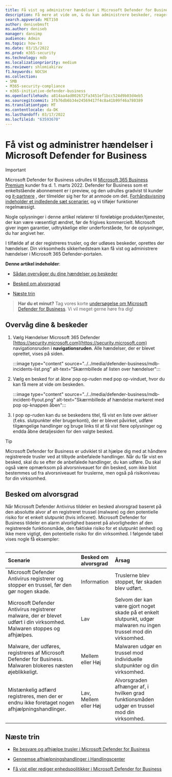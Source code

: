 ```yaml
---
title: Få vist og administrer hændelser i Microsoft Defender for Business
description: Få mere at vide om, & du kan administrere beskeder, reagere på trusler, administrere enheder og gennemse afhjælpningshandlinger
search.appverid: MET150
author: denisebmsft
ms.author: deniseb
manager: dansimp
audience: Admin
ms.topic: how-to
ms.date: 03/15/2022
ms.prod: m365-security
ms.technology: mdb
ms.localizationpriority: medium
ms.reviewer: shlomiakirav
f1.keywords: NOCSH
ms.collection:
- SMB
- M365-security-compliance
- m365-initiative-defender-business
ms.openlocfilehash: a814aa4ad002672fa3451ef1bcc524d9b03d4eb5
ms.sourcegitcommit: 3fb76db6b34e24569417f4c8a41b99f46a780389
ms.translationtype: MT
ms.contentlocale: da-DK
ms.lasthandoff: 03/17/2022
ms.locfileid: "63593670"
---
```

# <a name="view-and-manage-incidents-in-microsoft-defender-for-business"></a>Få vist og administrer hændelser i Microsoft Defender for Business

> [!IMPORTANT]
> Microsoft Defender for Business udrulles til [Microsoft 365 Business Premium](../../business-premium/index.md) kunder fra d. 1. marts 2022. Defender for Business som et enkeltstående abonnement er i preview, og den udrulles gradvist til kunder og [it-partnere](https://aka.ms/mdb-preview) , der tilmelder sig her for at anmode om det. [Forhåndsvisning indeholder et indledende sæt scenarier](mdb-tutorials.md#try-these-preview-scenarios), og vi tilføjer funktioner regelmæssigt.
> 
> Nogle oplysninger i denne artikel relaterer til foreløbige produkter/tjenester, der kan være væsentligt ændret, før de frigives kommercielt. Microsoft giver ingen garantier, udtrykkelige eller underforståede, for de oplysninger, du har angivet her. 

I tilfælde af at der registreres trusler, og der udløses beskeder, oprettes der hændelser. Din virksomheds sikkerhedsteam kan få vist og administrere hændelser i Microsoft 365 Defender-portalen.

**Denne artikel indeholder**:

- [Sådan overvåger du dine hændelser og beskeder](#monitor-your-incidents--alerts)

- [Besked om alvorsgrad](#alert-severity)

- [Næste trin](#next-steps)

>
> **Har du et minut?**
> Tag vores korte <a href="https://microsoft.qualtrics.com/jfe/form/SV_0JPjTPHGEWTQr4y" target="_blank">undersøgelse om Microsoft Defender for Business</a>. Vi vil meget gerne høre fra dig!
>

## <a name="monitor-your-incidents--alerts"></a>Overvåg dine & beskeder

1. Vælg Hændelser Microsoft 365 Defender [https://security.microsoft.com](https://security.microsoft.com) navigationsruden i **navigationsruden**. Alle hændelser, der er blevet oprettet, vises på siden.

   :::image type="content" source="../../media/defender-business/mdb-incidents-list.png" alt-text="Skærmbillede af listen over hændelser":::

2. Vælg en besked for at åbne pop op-ruden med pop op-vinduet, hvor du kan få mere at vide om beskeden. 

   :::image type="content" source="../../media/defender-business/mdb-incident-flyout.png" alt-text="Skærmbillede af hændelse markeret med pop op-knappen åben":::

3. I pop op-ruden kan du se beskedens titel, få vist en liste over aktiver (f.eks. slutpunkter eller brugerkonti), der er blevet påvirket, udføre tilgængelige handlinger og bruge links til at få vist flere oplysninger og endda åbne detaljesiden for den valgte besked. 

> [!TIP]
> Microsoft Defender for Business er udviklet til at hjælpe dig med at håndtere registrerede trusler ved at tilbyde anbefalede handlinger. Når du får vist en besked, skal du se efter de anbefalede handlinger, du kan udføre. Du skal også være opmærksom på alvorsniveauet for din besked, som ikke blot bestemmes ud fra alvorsniveauet for truslerne, men også på risikoniveau for din virksomhed. 

## <a name="alert-severity"></a>Besked om alvorsgrad

Når Microsoft Defender Antivirus tildeler en besked alvorsgrad baseret på den absolutte alvor af en registreret trussel (malware) og den potentielle risiko for et enkelt slutpunkt (hvis inficeret).
Microsoft Defender for Business tildeler en alarm alvorlighed baseret på alvorligheden af den registrerede funktionsmåde, den faktiske risiko for et slutpunkt (enhed) og ikke mere vigtigt, den potentielle risiko for din virksomhed. I følgende tabel vises nogle få eksempler: <br/><br/>

| Scenarie | Besked om alvorsgrad | Årsag |
|:---|:---|:---|
| Microsoft Defender Antivirus registrerer og stopper en trussel, før den gør nogen skade. | Information | Truslerne blev stoppet, før skaden blev udført. |
| Microsoft Defender Antivirus registrerer malware, der er blevet udført i din virksomhed. Malwaren stoppes og afhjælpes. | Lav | Selvom der kan være gjort noget skade på et enkelt slutpunkt, udgør malwaren nu ingen trussel mod din virksomhed. |
| Malware, der udføres, registreres af Microsoft Defender for Business. Malwaren blokeres næsten øjeblikkeligt. | Mellem eller Høj | Malwaren udgør en trussel mod individuelle slutpunkter og din virksomhed. |
| Mistænkelig adfærd registreres, men der er endnu ikke foretaget nogen afhjælpningshandlinger. | Lav, Mellem eller Høj | Alvorsgraden afhænger af, i hvilken grad funktionsmåden udgør en trussel mod din virksomhed. |

## <a name="next-steps"></a>Næste trin

- [Re besvare og afhjælpe trusler i Microsoft Defender for Business](mdb-respond-mitigate-threats.md)

- [Gennemse afhjælpningshandlinger i Handlingscenter](mdb-review-remediation-actions.md)

- [Få vist eller rediger enhedspolitikker i Microsoft Defender for Business](mdb-view-edit-policies.md)